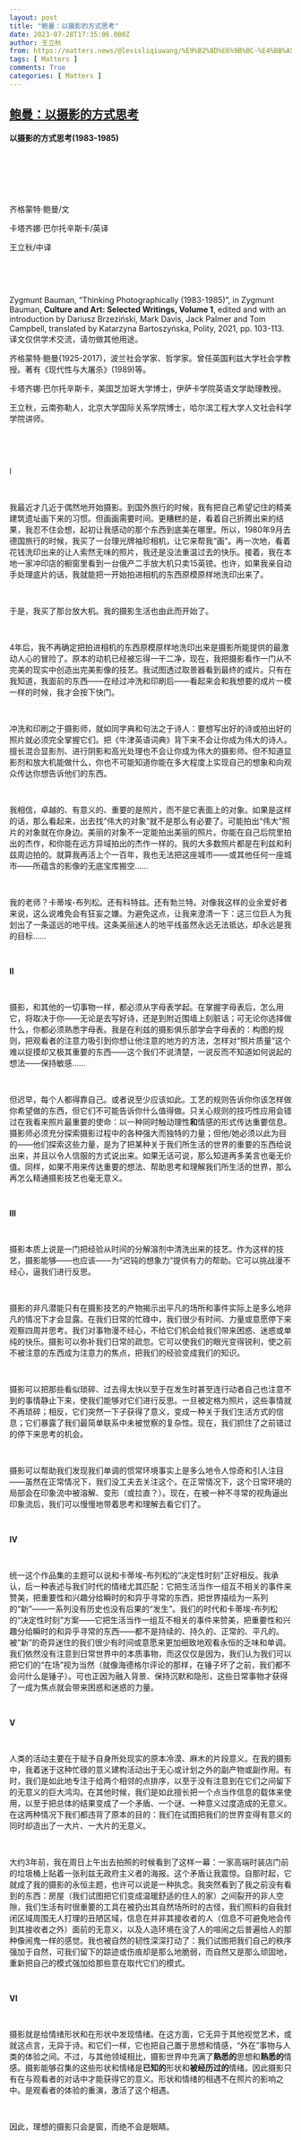 ```yaml
---
layout: post
title: "鲍曼：以摄影的方式思考"
date: 2023-07-28T17:35:06.000Z
author: 王立秋
from: https://matters.news/@levisliqiuwang/%E9%B2%8D%E6%9B%BC-%E4%BB%A5%E6%91%84%E5%BD%B1%E7%9A%84%E6%96%B9%E5%BC%8F%E6%80%9D%E8%80%83-bafybeiecumyvl4atujk6txgnxandzn5bbho6kzeorrs2hefcil44jvjf2e
tags: [ Matters ]
comments: True
categories: [ Matters ]
---
```

<!--1690565706000-->
[鲍曼：以摄影的方式思考](https://matters.news/@levisliqiuwang/%E9%B2%8D%E6%9B%BC-%E4%BB%A5%E6%91%84%E5%BD%B1%E7%9A%84%E6%96%B9%E5%BC%8F%E6%80%9D%E8%80%83-bafybeiecumyvl4atujk6txgnxandzn5bbho6kzeorrs2hefcil44jvjf2e)
------

<div>
<p><strong>以摄影的方式思考(1983-1985)</strong></p><p> </p><p> </p><p> </p><p>齐格蒙特·鲍曼/文</p><p>卡塔齐娜·巴尔托辛斯卡/英译</p><p>王立秋/中译</p><p> </p><p> </p><p>Zygmunt Bauman, “Thinking Photographically (1983-1985)”, in Zygmunt Bauman, <strong>Culture and Art: Selected Writings, Volume 1</strong>, edited and with an introduction by Dariusz Brzeziński, Mark Davis, Jack Palmer and Tom Campbell, translated by Katarzyna Bartoszyńska, Polity, 2021, pp. 103-113. 译文仅供学术交流，请勿做其他用途。</p><p>齐格蒙特·鲍曼(1925-2017)，波兰社会学家、哲学家。曾任英国利兹大学社会学教授。著有《现代性与大屠杀》(1989)等。</p><p>卡塔齐娜·巴尔托辛斯卡，美国芝加哥大学博士，伊萨卡学院英语文学助理教授。</p><p>王立秋，云南弥勒人，北京大学国际关系学院博士，哈尔滨工程大学人文社会科学学院讲师。</p><p> </p><p> </p><p>I</p><p> </p><p>我最近才几近于偶然地开始摄影。到国外旅行的时候，我有把自己希望记住的精美建筑遗址画下来的习惯。但画画需要时间。更糟糕的是，看着自己折腾出来的结果，我忍不住会想，起初让我感动的那个东西到底美在哪里。所以，1980年9月去德国旅行的时候，我买了一台理光牌袖珍相机，让它来帮我“画”。再一次地，看着花钱洗印出来的让人索然无味的照片，我还是没法重温过去的快乐。接着，我在本地一家冲印店的橱窗里看到一台俄产二手放大机只卖15英镑。也许，如果我亲自动手处理底片的话，我就能把一开始拍进相机的东西原模原样地洗印出来了。</p><p> </p><p>于是，我买了那台放大机。我的摄影生活也由此而开始了。</p><p> </p><p>4年后，我不再确定把拍进相机的东西原模原样地洗印出来是摄影所能提供的最激动人心的冒险了。原本的动机已经被忘得一干二净，现在，我把摄影看作一门从不完美的现实中创造出完美影像的技艺。我试图透过取景器看到最终的成片。只有在我知道，我面前的东西——在经过冲洗和印刷后——看起来会和我想要的成片一模一样的时候，我才会按下快门。</p><p> </p><p>冲洗和印刷之于摄影师，就如同字典和句法之于诗人：要想写出好的诗或拍出好的照片就必须完全掌握它们。把《牛津英语词典》背下来不会让你成为伟大的诗人。擅长混合显影剂、进行阴影和高光处理也不会让你成为伟大的摄影师。但不知道显影剂和放大机能做什么，你也不可能知道你能在多大程度上实现自己的想象和向观众传达你想告诉他们的东西。</p><p> </p><p>我相信，卓越的、有意义的、重要的是照片，而不是它表面上的对象。如果是这样的话，那么看起来，出去找“伟大的对象”就不是那么有必要了。可能拍出“伟大”照片的对象就在你身边。美丽的对象不一定能拍出美丽的照片。你能在自己后院里拍出的杰作，和你能在远方异域拍出的杰作一样的。我的大多数照片都是在利兹和利兹周边拍的。就算我再活上个一百年，我也无法把这座城市——或其他任何一座城市——所蕴含的影像的无底宝库搬空……</p><p> </p><p>我的老师？卡蒂埃-布列松。还有科特兹。还有勃兰特。对像我这样的业余爱好者来说，这么说难免会有狂妄之嫌。为避免这点，让我来澄清一下：这三位巨人为我划出了一条遥远的地平线。这条美丽迷人的地平线虽然永远无法抵达，却永远是我的目标……</p><p> </p><p><strong>II</strong></p><p> </p><p>摄影，和其他的一切事物一样，都必须从字母表学起。在掌握字母表后，怎么用它，将取决于你——无论是去写好诗，还是到附近围墙上刻脏话；可无论你选择做什么，你都必须熟悉字母表。我是在利兹的摄影俱乐部学会字母表的：构图的规则，把观看者的注意力吸引到你想让他注意的地方的方法，怎样对“照片质量”这个难以捉摸却又极其重要的东西——这个我们不说清楚，一说反而不知道如何说起的想法——保持敏感……</p><p> </p><p>但迟早，每个人都得靠自己。或者说至少应该如此。工艺的规则告诉你你该怎样做你希望做的东西，但它们不可能告诉你什么值得做。只关心规则的技巧性应用会错过在我看来照片最重要的使命：以一种同时触动理性<strong>和</strong>情感的形式传达重要信息。摄影师必须充分探索摄影过程中的各种强大而独特的力量；但他/她必须以此为目的——他们探索这些力量，是为了把某种关于我们所生活的世界的重要的东西给说出来，并且以令人信服的方式说出来。如果无话可说，那么知道再多美言也毫无价值。同样，如果不用来传达重要的想法、帮助思考和理解我们所生活的世界，那么再怎么精通摄影技艺也毫无意义。</p><p> </p><p><strong>III</strong></p><p> </p><p>摄影本质上说是一门把经验从时间的分解溶剂中清洗出来的技艺。作为这样的技艺，摄影能够——也应该——为“迟钝的想象力”提供有力的帮助。它可以挑战漫不经心，逼我们进行反思。</p><p> </p><p>摄影的非凡潜能只有在摄影技艺的产物揭示出平凡的场所和事件实际上是多么地非凡的情况下才会显露。在我们日常的忙碌中，我们很少有时间、力量或意愿停下来观察四周并思考。我们对事物漫不经心，不给它们机会给我们带来困惑、迷惑或单纯的快乐。摄影可以弥补我们日常的疏忽。它可以使我们的眼光变得锐利，使之前不被注意的东西成为注意力的焦点，把我们的经验变成我们的知识。</p><p> </p><p>摄影可以把那些看似琐碎、过去得太快以至于在发生时甚至连行动者自己也注意不到的事情静止下来，使我们能够对它们进行反思。一旦被定格为照片，这些事情就不再琐碎；相反，它们突然一下子获得了意义，变成一种关于我们生活方式的信息；它们暴露了我们最简单联系中未被觉察的复杂性。现在，我们抓住了之前错过的停下来思考的机会。</p><p> </p><p>摄影可以帮助我们发现我们单调的惯常环境事实上是多么地令人惊奇和引人注目——虽然在正常情况下，我们没工夫去关注这个。在正常情况下，这个日常环境的局部会在印象流中被溶解、变形（或拉直？）。现在，在被一种不寻常的视角逼出印象流后，我们可以慢慢地带着思考和理解去看它们了。</p><p> </p><p><strong>IV</strong></p><p> </p><p>统一这个作品集的主题可以说和卡蒂埃-布列松的“决定性时刻”正好相反。我承认，后一种表述与我们时代的情绪尤其匹配：它把生活当作一组互不相关的事件来赞美，把重要性和兴趣分给瞬时的和异乎寻常的东西，把世界描绘为一系列的“新”——一系列没有历史也没有后果的“发生”。我们的时代和卡蒂埃-布列松的“决定性时刻”方案——它把生活当作一组互不相关的事件来赞美，把重要性和兴趣分给瞬时的和异乎寻常的东西——都不是持续的、持久的、正常的、平凡的。被“新”的奇异迷住的我们很少有时间或意愿来更加细致地观看永恒的乏味和单调。我们依然没有注意到日常世界中的本质事物，而这仅仅是因为，我们认为我们可以把它们的“在场”视为当然（就像海德格尔评论的那样，在锤子坏了之前，我们都不会问什么是锤子）。可也正因为融入背景、保持沉默和隐形，这些日常事物才获得了一成为焦点就会带来困惑和迷惑的力量。</p><p> </p><p><strong>V</strong></p><p> </p><p>人类的活动主要在于赋予自身所处现实的原本冷漠、麻木的片段意义。在我的摄影中，我着迷于这种忙碌的意义建构活动出于无心或计划之外的副产物或副作用。有时，我们是如此地专注于给两个相邻的点排序，以至于没有注意到在它们之间留下的无意义的巨大鸿沟。在其他时候，我们是如此擅长把一个点当作信息的载体来使用，以至于把总体的结果变成了一个矛盾、一个谜、一种意义过度造成的无意义。在这两种情况下我们都违背了原本的目的：我们在试图把我们的世界变得有意义的同时却造出了一大片、一大片的无意义。</p><p> </p><p>大约3年前，我在周日上午出去拍照的时候看到了这样一幕：一家高端时装店门前的垃圾桶上贴着一张利兹无政府主义者的海报。这个矛盾让我震惊。自那时起，它就成了我的摄影的永恒主题，也许可以说是一种执念。我突然看到了我之前没有看到的东西：房屋（我们试图把它们变成温暖舒适的住人的家）之间裂开的非人空隙，我们生活有时很重要的工具在被扔出其自然场所时的古怪，我们照料的自我封闭区域周围无人打理的丑陋区域，信息在并非其接收者的人（信息不可避免地会传到其接收者之外）面前的无意义，以及人造环境在没了人的喧闹之后普遍给人的那种像闹鬼一样的感觉。我也被自然的韧性深深打动了：我们试图把我们自己的秩序强加于自然，可我们留下的踪迹或伤痕却是那么地脆弱，而自然又是那么顽固地，重新把自己的模式强加给那些意在取代它们的模式。</p><p> </p><p><strong>VI</strong></p><p> </p><p>摄影就是给情绪形状和在形状中发现情绪。在这方面，它无异于其他视觉艺术，或就这点言，无异于诗。和它们一样，它也把自己置于思想和情感，“外在”事物与人类的体验之间。不过，与其他领域相比，摄影世界中充满了<strong>熟悉的</strong>思想和<strong>熟悉的</strong>情感。摄影能够召集的这些形状和情绪是<strong>已知的</strong>形状和<strong>被经历过的</strong>情绪。因此摄影只有在与观看者的对话中才能获得它的意义。形状和情绪的相遇不在照片的影响之中。是观看者的体验的重演，激活了这个相遇。</p><p> </p><p>因此，理想的摄影只会是窗，而绝不会是眼睛。</p>
</div>
